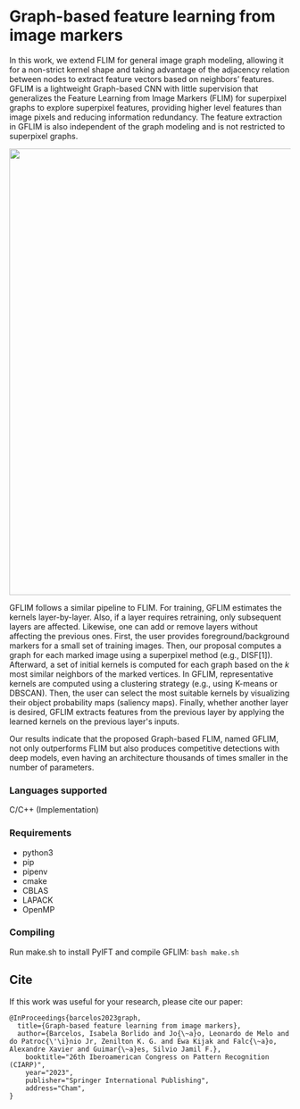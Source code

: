# Graph-based feature learning from image markers

In this work, we extend FLIM for general image graph modeling, allowing it for a non-strict kernel shape and taking advantage of the adjacency relation between nodes to extract feature vectors based on neighbors’ features. GFLIM is a lightweight Graph-based CNN with little supervision that generalizes the Feature Learning from Image Markers (FLIM) for superpixel graphs to explore superpixel features, providing higher level features than image pixels and reducing information redundancy. The feature extraction in GFLIM is also independent of the graph modeling and is not restricted to superpixel graphs. 

<img src="https://github.com/IsabelaBB/GFLIM/blob/main/imagesReadme/GFLIM_diagram.jpg" width=800>

GFLIM follows a similar pipeline to FLIM. For training, GFLIM estimates the kernels layer-by-layer. Also, if a layer requires retraining, only subsequent layers are affected. Likewise, one can add or remove layers without affecting the previous ones. First, the user provides foreground/background markers for a small set of training images. Then, our proposal computes a graph for each marked image using a superpixel method (e.g., DISF[1]). Afterward, a set of initial kernels is computed for each graph based on the $k$ most similar neighbors of the marked vertices. In GFLIM, representative kernels are computed using a clustering strategy (e.g., using K-means or DBSCAN). Then, the user can select the most suitable kernels by visualizing their object probability maps (saliency maps). Finally, whether another layer is desired, GFLIM extracts features from the previous layer by applying the learned kernels on the previous layer's inputs. 

Our results indicate that the proposed Graph-based FLIM, named GFLIM, not only outperforms FLIM but also produces competitive detections with deep models, even having an architecture thousands of times smaller in the number of parameters.

### Languages supported

C/C++ (Implementation)

### Requirements

- python3
- pip
- pipenv
- cmake
- CBLAS
- LAPACK
- OpenMP

### Compiling

Run make.sh to install PyIFT and compile GFLIM: `bash make.sh`

## Cite
If this work was useful for your research, please cite our paper:

```
@InProceedings{barcelos2023graph,
  title={Graph-based feature learning from image markers},
  author={Barcelos, Isabela Borlido and Jo{\~a}o, Leonardo de Melo and do Patroc{\'\i}nio Jr, Zenilton K. G. and Ewa Kijak and Falc{\~a}o, Alexandre Xavier and Guimar{\~a}es, Silvio Jamil F.},
	booktitle="26th Iberoamerican Congress on Pattern Recognition (CIARP)",
	year="2023",
	publisher="Springer International Publishing",
	address="Cham",
}
```
